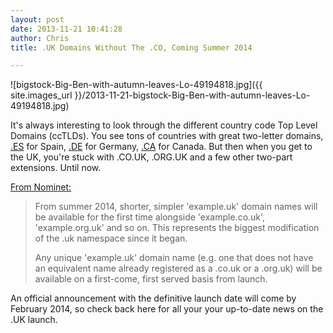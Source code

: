 ```yaml
---
layout: post
date: 2013-11-21 10:41:28
author: Chris
title: .UK Domains Without The .CO, Coming Summer 2014

---
```


![bigstock-Big-Ben-with-autumn-leaves-Lo-49194818.jpg]({{ site.images_url }}/2013-11-21-bigstock-Big-Ben-with-autumn-leaves-Lo-49194818.jpg)

<!-- excerpt -->

It's always interesting to look through the different country code Top Level Domains (ccTLDs). You see tons of countries with great two-letter domains, [.ES](https://iwantmyname.com/domains/es-spanish-domain-name-registration-for-spain) for Spain, [.DE](https://iwantmyname.com/domains/de-german-domain-name-registration-for-germany) for Germany, [.CA](https://iwantmyname.com/domains/ca-canadian-domain-name-registration-for-canada) for Canada. But then when you get to the UK, you're stuck with .CO.UK, .ORG.UK and a few other two-part extensions. Until now.

<!-- /excerpt -->

[From Nominet:](http://www.nominet.org.uk/news/press-releases/nominet-introduce-shorter-uk-domain-name-registrations)

> From summer 2014, shorter, simpler 'example.uk' domain names will be available for the first time alongside 'example.co.uk', 'example.org.uk' and so on. This represents the biggest modification of the .uk namespace since it began.
>
>  Any unique 'example.uk' domain name (e.g. one that does not have an equivalent name already registered as a .co.uk or a .org.uk) will be available on a first-come, first served basis from launch.

An official announcement with the definitive launch date will come by February 2014, so check back here for all your your up-to-date news on the .UK launch.
